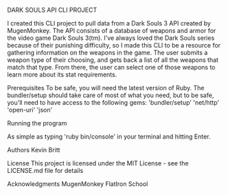 DARK SOULS API CLI PROJECT

I created this CLI project to pull data from a Dark Souls 3 API created by MugenMonkey.  The API consists of a database of weapons and armor for the video game Dark Souls 3(tm).  I've always loved the Dark Souls series because of their punishing difficulty, so I made this CLI to be a resource for gathering information on the weapons in the game.  The user submits a weapon type of their choosing, and gets back a list of all the weapons that match that type.  From there, the user can select one of those weapons to learn more about its stat requirements.

Prerequisites
To be safe, you will need the latest version of Ruby.  The bundler/setup should take care of most of what you need, but to be safe, you'll need to have access to the following gems:
'bundler/setup'
'net/http'
'open-uri'
'json'

Running the program

As simple as typing 'ruby bin/console' in your terminal and hitting Enter.

Authors
Kevin Britt

License
This project is licensed under the MIT License - see the LICENSE.md file for details

Acknowledgments
MugenMonkey
FlatIron School